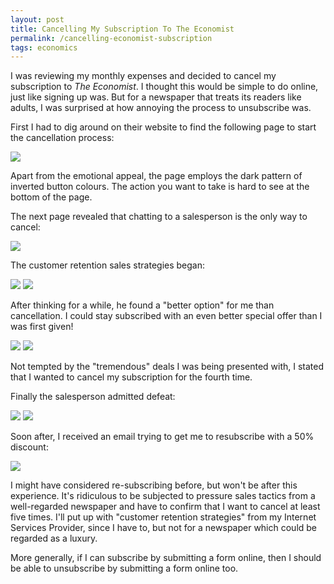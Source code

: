 ```yaml
---
layout: post
title: Cancelling My Subscription To The Economist
permalink: /cancelling-economist-subscription
tags: economics
---
```


I was reviewing my monthly expenses and decided to cancel my subscription to _The Economist_. I thought this would be simple to do online, just like signing up was. But for a newspaper that treats its readers like adults, I was surprised at how annoying the process to unsubscribe was.

First I had to dig around on their website to find the following page to start the cancellation process:

![](/assets/economist/1.png)

Apart from the emotional appeal, the page employs the dark pattern of inverted button colours. The action you want to take is hard to see at the bottom of the page.

The next page revealed that chatting to a salesperson is the only way to cancel:

![](/assets/economist/2.png)

The customer retention sales strategies began: 

![](/assets/economist/3.png)
![](/assets/economist/4.png)

After thinking for a while, he found a "better option" for me than cancellation. I could stay subscribed with an even better special offer than I was first given!

![](/assets/economist/5.png)
![](/assets/economist/6.png)

Not tempted by the "tremendous" deals I was being presented with, I stated that I wanted to cancel my subscription for the fourth time.

Finally the salesperson admitted defeat:

![](/assets/economist/7.png)
![](/assets/economist/8.png)

Soon after, I received an email trying to get me to resubscribe with a 50% discount:

![](/assets/economist/9.png)

I might have considered re-subscribing before, but won't be after this experience. It's ridiculous to be subjected to pressure sales tactics from a well-regarded newspaper and have to confirm that I want to cancel at least five times. I'll put up with "customer retention strategies" from my Internet Services Provider, since I have to, but not for a newspaper which could be regarded as a luxury.

More generally, if I can subscribe by submitting a form online, then I should be able to unsubscribe by submitting a form online too.
